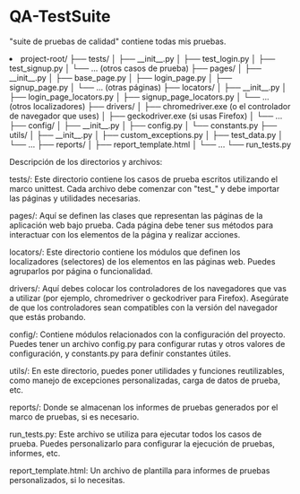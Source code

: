 # QA-TestSuite
"suite de pruebas de calidad" contiene todas mis pruebas.


<p>
<li>
      project-root/
          ├── tests/
          │   ├── __init__.py
          │   ├── test_login.py
          │   ├── test_signup.py
          │   └── ... (otros casos de prueba)
          ├── pages/
          │   ├── __init__.py
          │   ├── base_page.py
          │   ├── login_page.py
          │   ├── signup_page.py
          │   └── ... (otras páginas)
          ├── locators/
          │   ├── __init__.py
          │   ├── login_page_locators.py
          │   ├── signup_page_locators.py
          │   └── ... (otros localizadores)
          ├── drivers/
          │   ├── chromedriver.exe (o el controlador de navegador que uses)
          │   ├── geckodriver.exe (si usas Firefox)
          │   └── ...
          ├── config/
          │   ├── __init__.py
          │   ├── config.py
          │   └── constants.py
          ├── utils/
          │   ├── __init__.py
          │   ├── custom_exceptions.py
          │   ├── test_data.py
          │   └── ...
          ├── reports/
          │   ├── report_template.html
          │   └── ...
          └── run_tests.py

</li>
</p>
Descripción de los directorios y archivos:

tests/: Este directorio contiene los casos de prueba escritos utilizando el marco unittest. Cada archivo debe comenzar con "test_" y debe importar las páginas y utilidades necesarias.

pages/: Aquí se definen las clases que representan las páginas de la aplicación web bajo prueba. Cada página debe tener sus métodos para interactuar con los elementos de la página y realizar acciones.

locators/: Este directorio contiene los módulos que definen los localizadores (selectores) de los elementos en las páginas web. Puedes agruparlos por página o funcionalidad.

drivers/: Aquí debes colocar los controladores de los navegadores que vas a utilizar (por ejemplo, chromedriver o geckodriver para Firefox). Asegúrate de que los controladores sean compatibles con la versión del navegador que estás probando.

config/: Contiene módulos relacionados con la configuración del proyecto. Puedes tener un archivo config.py para configurar rutas y otros valores de configuración, y constants.py para definir constantes útiles.

utils/: En este directorio, puedes poner utilidades y funciones reutilizables, como manejo de excepciones personalizadas, carga de datos de prueba, etc.

reports/: Donde se almacenan los informes de pruebas generados por el marco de pruebas, si es necesario.

run_tests.py: Este archivo se utiliza para ejecutar todos los casos de prueba. Puedes personalizarlo para configurar la ejecución de pruebas, informes, etc.

report_template.html: Un archivo de plantilla para informes de pruebas personalizados, si lo necesitas.
